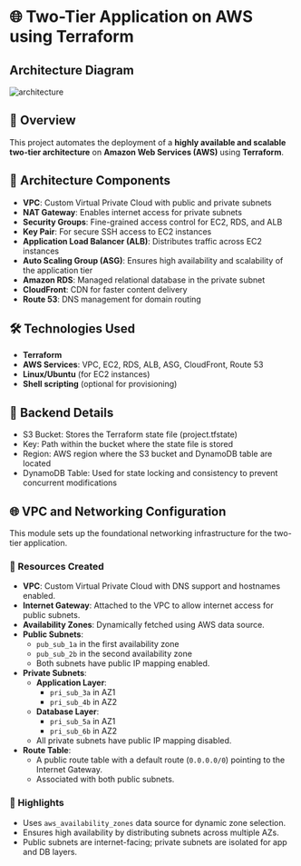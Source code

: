  # 🌐 Two-Tier Application on AWS using Terraform

## Architecture Diagram
![architecture](https://github.com/user-attachments/assets/811bba8d-c2c9-407a-a962-92f82d21941d)

## 📘 Overview

This project automates the deployment of a **highly available and scalable two-tier architecture** on **Amazon Web Services (AWS)** using **Terraform**.

## 🧩 Architecture Components

- **VPC**: Custom Virtual Private Cloud with public and private subnets  
- **NAT Gateway**: Enables internet access for private subnets  
- **Security Groups**: Fine-grained access control for EC2, RDS, and ALB  
- **Key Pair**: For secure SSH access to EC2 instances  
- **Application Load Balancer (ALB)**: Distributes traffic across EC2 instances  
- **Auto Scaling Group (ASG)**: Ensures high availability and scalability of the application tier  
- **Amazon RDS**: Managed relational database in the private subnet  
- **CloudFront**: CDN for faster content delivery  
- **Route 53**: DNS management for domain routing  

## 🛠️ Technologies Used

- **Terraform**  
- **AWS Services**: VPC, EC2, RDS, ALB, ASG, CloudFront, Route 53  
- **Linux/Ubuntu** (for EC2 instances)  
- **Shell scripting** (optional for provisioning)

## 🔐 Backend Details
- S3 Bucket: Stores the Terraform state file (project.tfstate)
- Key: Path within the bucket where the state file is stored
- Region: AWS region where the S3 bucket and DynamoDB table are located
- DynamoDB Table: Used for state locking and consistency to prevent concurrent modifications
## 🌐 VPC and Networking Configuration

This module sets up the foundational networking infrastructure for the two-tier application.

### 🔧 Resources Created

- **VPC**: Custom Virtual Private Cloud with DNS support and hostnames enabled.
- **Internet Gateway**: Attached to the VPC to allow internet access for public subnets.
- **Availability Zones**: Dynamically fetched using AWS data source.
- **Public Subnets**:
  - `pub_sub_1a` in the first availability zone
  - `pub_sub_2b` in the second availability zone
  - Both subnets have public IP mapping enabled.
- **Private Subnets**:
  - **Application Layer**:
    - `pri_sub_3a` in AZ1
    - `pri_sub_4b` in AZ2
  - **Database Layer**:
    - `pri_sub_5a` in AZ1
    - `pri_sub_6b` in AZ2
  - All private subnets have public IP mapping disabled.
- **Route Table**:
  - A public route table with a default route (`0.0.0.0/0`) pointing to the Internet Gateway.
  - Associated with both public subnets.

### 📌 Highlights

- Uses `aws_availability_zones` data source for dynamic zone selection.
- Ensures high availability by distributing subnets across multiple AZs.
- Public subnets are internet-facing; private subnets are isolated for app and DB layers.


